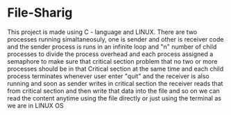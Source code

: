 # File-Sharig
This project is made using C - language and LINUX. There are two processes running simaltaneosuly, one is sender and other is receiver code and the sender process is runs in an infinite loop and "n" number of child processes to divide the process overhead and each process assigned a semaphore to make sure that critical section problem that no two or more processes should be in that Critical section at the same time and each child process terminates whenever user enter "quit" and the receiver is also running and soon as sender writes in critical section the receiver reads  that from critical section and then write that data into the file and so on we can read the content anytime using the file directly or just using the terminal as we are in LINUX OS
